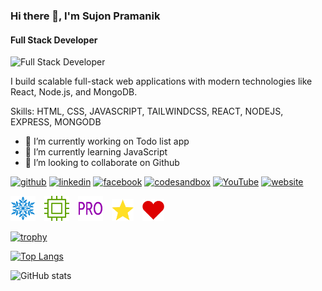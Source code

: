 ### Hi there 👋, I'm Sujon Pramanik
#### Full Stack Developer
![Full Stack Developer](https://scontent.fdac148-1.fna.fbcdn.net/v/t39.30808-6/510425824_122100621032919239_8144333075757084224_n.jpg?stp=dst-jpg_s960x960_tt6&_nc_cat=108&ccb=1-7&_nc_sid=cc71e4&_nc_ohc=CdFHDX2LcqQQ7kNvwG4eMmn&_nc_oc=AdmZa2n1vvZSTMAcv2Ld5_7H7UkEnKCarpJGqk1vTlqMgVlx8J2D_QdOAgsop2c47KM&_nc_zt=23&_nc_ht=scontent.fdac148-1.fna&_nc_gid=YLIjva25AP86nSrAfhYF9g&oh=00_AfQmAjsR9nZ77BvRBGJzhF4oUQaZzper1UMuszEctaGn8Q&oe=68880784)

I build scalable full-stack web applications with modern technologies like React, Node.js, and MongoDB.

Skills: HTML, CSS, JAVASCRIPT, TAILWINDCSS, REACT, NODEJS, EXPRESS, MONGODB

- 🔭 I’m currently working on Todo list app 
- 🌱 I’m currently learning JavaScript 
- 👯 I’m looking to collaborate on Github 


[<img src='https://cdn.jsdelivr.net/npm/simple-icons@3.0.1/icons/github.svg' alt='github' height='40'>](https://github.com/sujon-cloud)  [<img src='https://cdn.jsdelivr.net/npm/simple-icons@3.0.1/icons/linkedin.svg' alt='linkedin' height='40'>](https://www.linkedin.com/in/sujonpramanik/)  [<img src='https://cdn.jsdelivr.net/npm/simple-icons@3.0.1/icons/facebook.svg' alt='facebook' height='40'>](https://www.facebook.com/sujon1day)  [<img src='https://cdn.jsdelivr.net/npm/simple-icons@3.0.1/icons/codesandbox.svg' alt='codesandbox' height='40'>](https://codesandbox.io/u/sujon1day)  [<img src='https://cdn.jsdelivr.net/npm/simple-icons@3.0.1/icons/youtube.svg' alt='YouTube' height='40'>](https://www.youtube.com/channel/sujon1day)  [<img src='https://cdn.jsdelivr.net/npm/simple-icons@3.0.1/icons/icloud.svg' alt='website' height='40'>](http://sujonpramanik.netlify.app)  

<a href='https://archiveprogram.github.com/'><img src='https://raw.githubusercontent.com/acervenky/animated-github-badges/master/assets/acbadge.gif' width='40' height='40'></a> <a href='https://docs.github.com/en/developers'><img src='https://raw.githubusercontent.com/acervenky/animated-github-badges/master/assets/devbadge.gif' width='40' height='40'></a> <a href='https://github.com/pricing'><img src='https://raw.githubusercontent.com/acervenky/animated-github-badges/master/assets/pro.gif' width='40' height='40'></a> <a href='https://stars.github.com/'><img src='https://raw.githubusercontent.com/acervenky/animated-github-badges/master/assets/starbadge.gif' width='35' height='35'></a> <a href='https://docs.github.com/en/github/supporting-the-open-source-community-with-github-sponsors'><img src='https://raw.githubusercontent.com/acervenky/animated-github-badges/master/assets/sponsorbadge.gif' width='35' height='35'></a> 

[![trophy](https://github-profile-trophy.vercel.app/?username=sujon-cloud)](https://github.com/ryo-ma/github-profile-trophy)

[![Top Langs](https://github-readme-stats.vercel.app/api/top-langs/?username=sujon-cloud)](https://github.com/anuraghazra/github-readme-stats)

![GitHub stats](https://github-readme-stats.vercel.app/api?username=sujon-cloud&show_icons=true)  

